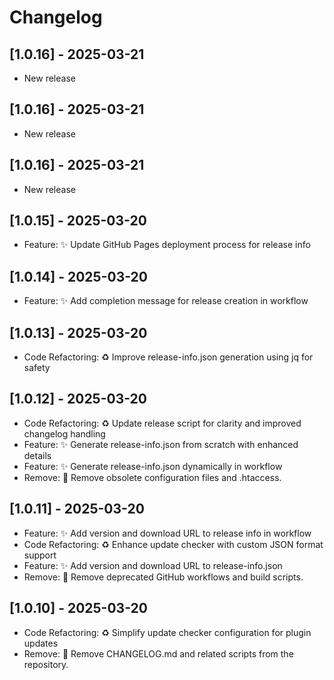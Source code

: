 # Changelog

## [1.0.16] - 2025-03-21

- New release


## [1.0.16] - 2025-03-21

- New release


## [1.0.16] - 2025-03-21

- New release


## [1.0.15] - 2025-03-20

- Feature: ✨ Update GitHub Pages deployment process for release info


## [1.0.14] - 2025-03-20

- Feature: ✨ Add completion message for release creation in workflow


## [1.0.13] - 2025-03-20

- Code Refactoring: ♻️ Improve release-info.json generation using jq for safety


## [1.0.12] - 2025-03-20

- Code Refactoring: ♻️ Update release script for clarity and improved changelog handling
- Feature: ✨ Generate release-info.json from scratch with enhanced details
- Feature: ✨ Generate release-info.json dynamically in workflow
- Remove: 🚮 Remove obsolete configuration files and .htaccess.


## [1.0.11] - 2025-03-20

- Feature: ✨ Add version and download URL to release info in workflow
- Code Refactoring: ♻️ Enhance update checker with custom JSON format support
- Feature: ✨ Add version and download URL to release-info.json
- Remove: 🚮 Remove deprecated GitHub workflows and build scripts.


## [1.0.10] - 2025-03-20

- Code Refactoring: ♻️ Simplify update checker configuration for plugin updates
- Remove: 🚮 Remove CHANGELOG.md and related scripts from the repository.

